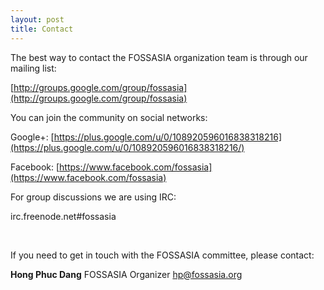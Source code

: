 ```yaml
---
layout: post
title: Contact
---
```


The best way to contact the FOSSASIA organization team is through our mailing list:

[http://groups.google.com/group/fossasia](http://groups.google.com/group/fossasia)

You can join the community on social networks:

Google+:&nbsp;[https://plus.google.com/u/0/108920596016838318216](https://plus.google.com/u/0/108920596016838318216/)

Facebook:&nbsp;[https://www.facebook.com/fossasia](https://www.facebook.com/fossasia)

For group discussions we are using IRC:

irc.freenode.net#fossasia

&nbsp;

If you need to get in touch with the FOSSASIA committee, please contact:

**Hong Phuc Dang**
FOSSASIA Organizer
 [hp@fossasia.org](mailto:hp@fossasia.org)
 